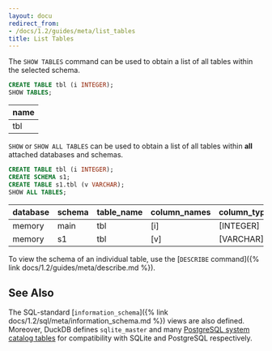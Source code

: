 ```yaml
---
layout: docu
redirect_from:
- /docs/1.2/guides/meta/list_tables
title: List Tables
---
```


The `SHOW TABLES` command can be used to obtain a list of all tables within the selected schema.

```sql
CREATE TABLE tbl (i INTEGER);
SHOW TABLES;
```

| name |
|------|
| tbl  |

`SHOW` or `SHOW ALL TABLES` can be used to obtain a list of all tables within **all** attached databases and schemas.

```sql
CREATE TABLE tbl (i INTEGER);
CREATE SCHEMA s1;
CREATE TABLE s1.tbl (v VARCHAR);
SHOW ALL TABLES;
```

| database | schema | table_name | column_names | column_types | temporary |
|----------|--------|------------|--------------|--------------|-----------|
| memory   | main   | tbl        | [i]          | [INTEGER]    | false     |
| memory   | s1     | tbl        | [v]          | [VARCHAR]    | false     |

To view the schema of an individual table, use the [`DESCRIBE` command]({% link docs/1.2/guides/meta/describe.md %}).

## See Also

The SQL-standard [`information_schema`]({% link docs/1.2/sql/meta/information_schema.md %}) views are also defined. Moreover, DuckDB defines `sqlite_master` and many [PostgreSQL system catalog tables](https://www.postgresql.org/docs/16/catalogs.html) for compatibility with SQLite and PostgreSQL respectively.
